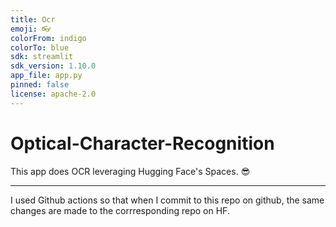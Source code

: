 ```yaml
---
title: Ocr
emoji: 👓
colorFrom: indigo
colorTo: blue
sdk: streamlit
sdk_version: 1.10.0
app_file: app.py
pinned: false
license: apache-2.0
---
```


# Optical-Character-Recognition
This app does OCR leveraging Hugging Face's Spaces.
 😎
 
 ---
 I used Github actions so that when I commit to this repo on github, the same changes are made to the corrresponding repo on HF.
